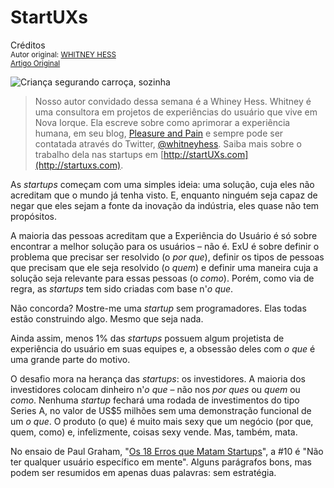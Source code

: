 StartUXs
=================
Créditos<br/>
<small>Autor original: [WHITNEY HESS](http://52weeksofux.com/)<br/>[Artigo Original](http://52weeksofux.com/post/890289075/startuxs)</small>

![Criança segurando carroça, sozinha](http://media.tumblr.com/tumblr_l6hlganQRU1qz7ace.jpg "Criança segurando carroça, sozinha")

> Nosso autor convidado dessa semana é a Whiney Hess. Whitney é uma consultora em projetos de experiências do usuário que vive em Nova Iorque. Ela escreve sobre como aprimorar a experiência humana, em seu blog, [Pleasure and Pain](http://whitneyhess.com/blog/) e sempre pode ser contatada através do Twitter, [@whitneyhess](http://twitter.com/whitneyhess). Saiba mais sobre o trabalho dela nas startups em [http://startUXs.com](http://startuxs.com).

As *startups* começam com uma simples ideia: uma solução, cuja eles não acreditam que o mundo já tenha visto. E, enquanto ninguém seja capaz de negar que eles sejam a fonte da inovação da indústria, eles quase não tem propósitos.

A maioria das pessoas acreditam que a Experiência do Usuário é só sobre encontrar a melhor solução para os usuários &ndash; não é. ExU é sobre definir o problema que precisar ser resolvido (o *por que*), definir os tipos de pessoas que precisam que ele seja resolvido (o *quem*) e definir uma maneira cuja a solução seja relevante para essas pessoas (o *como*). Porém, como via de regra, as *startups* tem sido criadas com base n'*o que*.

Não concorda? Mostre-me uma *startup* sem programadores. Elas todas estão construindo algo. Mesmo que seja nada.

Ainda assim, menos 1% das *startups* possuem algum projetista de experiência do usuário em suas equipes e, a obsessão deles com *o que* é uma grande parte do motivo.

O desafio mora na herança das *startups*: os investidores. A maioria dos investidores colocam dinheiro n'*o que* &ndash; não nos *por ques* ou *quem* ou *como*. Nenhuma *startup* fechará uma rodada de investimentos do tipo Series A, no valor de US$5 milhões sem uma demonstração funcional de um *o que*. O produto (o que) é muito mais sexy que um negócio (por que, quem, como) e, infelizmente, coisas sexy vende. Mas, também, mata.

No ensaio de Paul Graham, "[Os 18 Erros que Matam Startups](http://www.paulgraham.com/startupmistakes.html)", a #10 é "Não ter qualquer usuário específico em mente". Alguns parágrafos bons, mas podem ser resumidos em apenas duas palavras: sem estratégia.

